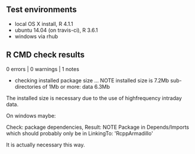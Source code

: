 ## Test environments
* local OS X install, R 4.1.1
* ubuntu 14.04 (on travis-ci), R 3.6.1
* windows via rhub

## R CMD check results

0 errors | 0 warnings | 1 notes

* checking installed package size ... NOTE
  installed size is  7.2Mb
  sub-directories of 1Mb or more:
    data   6.3Mb
    
The installed size is necessary due to the use of highfrequency intraday data.

On windows maybe:

Check: package dependencies, Result: NOTE
  Package in Depends/Imports which should probably only be in LinkingTo: 'RcppArmadillo'

It is actually necessary this way.